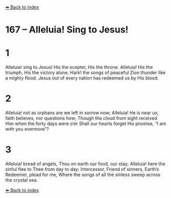 [⬅️ Back to index](../README.md)

# 167 – Alleluia! Sing to Jesus!


# 1
Alleluia! sing to Jesus! His the scepter, His the throne.
Alleluia! His the triumph, His the victory alone.
Hark! the songs of peaceful Zion thunder like a mighty flood.
Jesus out of every nation has redeemed us by His blood.

# 2
Alleluia! not as orphans are we left in sorrow now;
Alleluia! He is near us, faith believes, nor questions how;
Though the cloud from sight received Him when the forty days were o’er
Shall our hearts forget His promise, “I am with you evermore”?

# 3
Alleluia! bread of angels, Thou on earth our food, our stay;
Alleluia! here the sinful flee to Thee from day to day:
Intercessor, Friend of sinners, Earth’s Redeemer, plead for me,
Where the songs of all the sinless sweep across the crystal sea.

[⬅️ Back to index](../README.md)
